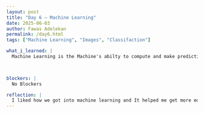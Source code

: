 ```yaml
---
layout: post
title: "Day 6 – Machine Learning"
date: 2025-06-03
author: Fawas Adelekan
permalink: /day6.html
tags: ["Machine Learning", "Images", "Classifaction"]

what_i_learned: |
  Machine Learning is the Machine's abilty to compute and make predictions based on the data provided. Compared to programming, Machine Learning has an input and output that it's given so that it can interpret the rule given the information implemented. Programming is given the rule and the input and thus creates the output. Throwback to the computer vision where we learned image classifaction where it highlighted the thing that was being shown based on the information given. NLP which is the way machines can be able to communicate like humans. As far for our project it highlights what tools we'll use and how we're intergrating everything altogether.

  

blockers: |
  No Blockers

reflection: |
  I liked how we got into machine learning and It helped me get more educated on the matter. I also like our project so far I do like the group I have with it which is making this more fun. We are just starting to get into the data aspect of our research which is where we'll learn how to read and understand it so we can implement it.
---
```


